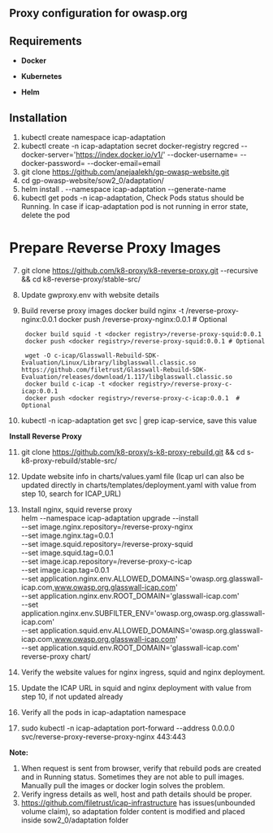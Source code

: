
## Proxy configuration for owasp.org

## Requirements

- **Docker**

- **Kubernetes**

- **Helm**


## Installation

 1. kubectl create namespace icap-adaptation
 2. kubectl create -n icap-adaptation secret docker-registry regcred --docker-server='https://index.docker.io/v1/' --docker-username=<username> --docker-password=<passwd> --docker-email=email
 3. git clone https://github.com/anejaalekh/gp-owasp-website.git
 4. cd gp-owasp-website/sow2_0/adaptation/
 5. helm install . --namespace icap-adaptation --generate-name
 6. kubectl get pods -n icap-adaptation, Check Pods status should be Running. In case if icap-adaptation pod is not running in error state, delete the pod 
 
# Prepare Reverse Proxy Images
 
 7. git clone https://github.com/k8-proxy/k8-reverse-proxy.git --recursive && cd k8-reverse-proxy/stable-src/
 8. Update gwproxy.env with website details
 9. Build reverse proxy images
		 docker build nginx -t <docker registry>/reverse-proxy-nginx:0.0.1
		 docker push <docker registry>/reverse-proxy-nginx:0.0.1  # Optional

		 docker build squid -t <docker registry>/reverse-proxy-squid:0.0.1
		 docker push <docker registry>/reverse-proxy-squid:0.0.1 # Optional

		 wget -O c-icap/Glasswall-Rebuild-SDK-Evaluation/Linux/Library/libglasswall.classic.so https://github.com/filetrust/Glasswall-Rebuild-SDK-Evaluation/releases/download/1.117/libglasswall.classic.so
		 docker build c-icap -t <docker registry>/reverse-proxy-c-icap:0.0.1
		 docker push <docker registry>/reverse-proxy-c-icap:0.0.1  # Optional
 10. kubectl -n icap-adaptation get svc | grep icap-service, save this value 
 
 **Install Reverse Proxy**
 
 11. git clone https://github.com/k8-proxy/s-k8-proxy-rebuild.git && cd s-k8-proxy-rebuild/stable-src/
 12. Update website info in charts/values.yaml file (Icap url can also be updated directly in charts/templates/deployment.yaml with value from step 10, search for ICAP_URL) 
 13. Install nginx, squid reverse proxy 	
		helm --namespace icap-adaptation upgrade --install \
	  --set image.nginx.repository=<docker registry>/reverse-proxy-nginx \
	  --set image.nginx.tag=0.0.1 \
	  --set image.squid.repository=<docker registry>/reverse-proxy-squid \
	  --set image.squid.tag=0.0.1 \
	  --set image.icap.repository=<docker registry>/reverse-proxy-c-icap \
	  --set image.icap.tag=0.0.1 \
	  --set application.nginx.env.ALLOWED_DOMAINS='owasp.org.glasswall-icap.com\,www.owasp.org.glasswall-icap.com' \
	  --set application.nginx.env.ROOT_DOMAIN='glasswall-icap.com' \
	  --set application.nginx.env.SUBFILTER_ENV='owasp.org\,owasp.org.glasswall-icap.com' \
	  --set application.squid.env.ALLOWED_DOMAINS='owasp.org.glasswall-icap.com\,www.owasp.org.glasswall-icap.com' \
	  --set application.squid.env.ROOT_DOMAIN='glasswall-icap.com' \
	  reverse-proxy chart/
  
 14. Verify the website values for nginx ingress, squid and nginx deployment.
 15. Update the ICAP URL in squid and nginx deployment with value from step 10, if not updated already 
 16. Verify all the pods in icap-adaptation namespace
 17. sudo kubectl -n icap-adaptation port-forward --address 0.0.0.0 svc/reverse-proxy-reverse-proxy-nginx 443:443
 
 
 **Note:**
 1. When request is sent from browser, verify that rebuild pods are created and in Running status. Sometimes they are not able to pull images. Manually pull the images or docker login solves the problem. 
 2. Verify ingress details as well, host and path details should be proper.
 3. https://github.com/filetrust/icap-infrastructure has issues(unbounded volume claim), so adaptation folder content is modified and placed inside sow2_0/adaptation folder




